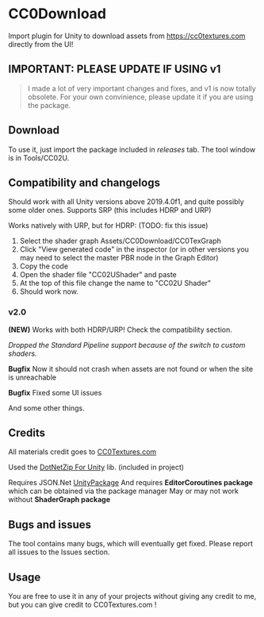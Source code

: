 
# CC0Download
Import plugin for Unity to download assets from https://cc0textures.com directly from the UI!

## IMPORTANT: PLEASE UPDATE IF USING v1
> I made a lot of very important changes and fixes, and v1 is now totally obsolete. For your own convinience, please update it if you are using the package.

## Download
To use it, just import the package included in *releases* tab. The tool window is in Tools/CC02U.

## Compatibility and changelogs
Should work with all Unity versions above 2019.4.0f1, and quite possibly some older ones. Supports SRP (this includes HDRP and URP)

Works natively with URP, but for HDRP: (TODO: fix this issue)
1. Select the shader graph Assets/CC0Download/CC0TexGraph
2. Click "View generated code" in the inspector (or in other versions you may need to select the master PBR node in the Graph Editor)
3. Copy the code
4. Open the shader file "CC02UShader" and paste
5. At the top of this file change the name to "CC02U Shader"
6. Should work now.

### v2.0
**(NEW)** Works with both HDRP/URP! Check the compatibility section.

*Dropped the Standard Pipeline support because of the switch to custom shaders.*

**Bugfix** Now it should not crash when assets are not found or when the site is unreachable

**Bugfix** Fixed some UI issues

And some other things.

## Credits
All materials credit goes to [CC0Textures.com](https://cc0textures.com)

Used the [DotNetZip For Unity](https://github.com/r2d2rigo/dotnetzip-for-unity) lib. (included in project)

Requires JSON.Net [UnityPackage](https://github.com/jilleJr/Newtonsoft.Json-for-Unity)
And requires **EditorCoroutines package** which can be obtained via the package manager
May or may not work without **ShaderGraph package** 

## Bugs and issues
The tool contains many bugs, which will eventually get fixed. Please report all issues to the Issues section.

## Usage
You are free to use it in any of your projects without giving any credit to me, but you can give credit to CC0Textures.com !
